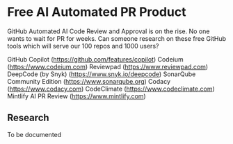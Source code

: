 # Free AI Automated PR Product
GitHub Automated AI Code Review and Approval is on the rise. No one wants to wait for PR for weeks. Can someone research on these free GitHub tools which will serve our 100 repos and 1000 users?

GitHub Copilot (https://github.com/features/copilot)
Codeium (https://www.codeium.com)
Reviewpad (https://www.reviewpad.com)
DeepCode (by Snyk) (https://www.snyk.io/deepcode)
SonarQube Community Edition (https://www.sonarqube.org)
Codacy (https://www.codacy.com)
CodeClimate (https://www.codeclimate.com)
Mintlify AI PR Review (https://www.mintlify.com)

## Research
To be documented